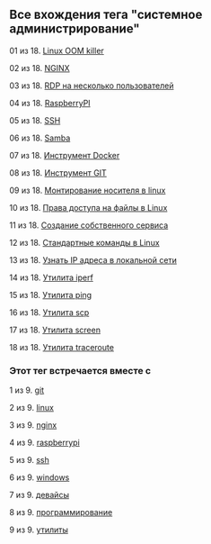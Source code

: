 ## Все вхождения тега "системное администрирование"


01 из 18. [Linux OOM killer](./2021-04-18_linux_oom_killer.md)

02 из 18. [NGINX](./cs_tools_nginx.md)

03 из 18. [RDP на несколько пользователей](./sys_windows_multiuser_rdp.md)

04 из 18. [RaspberryPI](./devices_raspberry_pi.md)

05 из 18. [SSH](./cs_tools_ssh.md)

06 из 18. [Samba](./sys_tools_samba.md)

07 из 18. [Инструмент Docker](./cs_tools_docker.md)

08 из 18. [Инструмент GIT](./cs_tools_git.md)

09 из 18. [Монтирование носителя в linux](./sys_linux_mount.md)

10 из 18. [Права доступа на файлы в Linux](./2021-04-18_linux_file_access.md)

11 из 18. [Создание собственного сервиса](./2021-04-18_linux_custom_service.md)

12 из 18. [Стандартные команды в Linux](./2021-04-18_linux_default_commands.md)

13 из 18. [Узнать IP адреса в локальной сети](./2021-04-18_linux_ip_addresses_in_lan.md)

14 из 18. [Утилита iperf](./cs_utils_iperf.md)

15 из 18. [Утилита ping](./cs_utils_ping.md)

16 из 18. [Утилита scp](./cs_utils_scp.md)

17 из 18. [Утилита screen](./cs_utils_screen.md)

18 из 18. [Утилита traceroute](./cs_utils_traceroute.md)



### Этот тег встречается вместе с


1 из 9. [git](./meta_git.md)

2 из 9. [linux](./meta_linux.md)

3 из 9. [nginx](./meta_nginx.md)

4 из 9. [raspberrypi](./meta_raspberrypi.md)

5 из 9. [ssh](./meta_ssh.md)

6 из 9. [windows](./meta_windows.md)

7 из 9. [девайсы](./meta_devaysy.md)

8 из 9. [программирование](./meta_programmirovanie.md)

9 из 9. [утилиты](./meta_utility.md)

